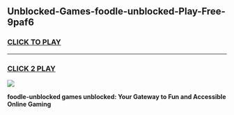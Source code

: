 
## Unblocked-Games-foodle-unblocked-Play-Free-9paf6
<h3>
<a href="https://premium76.site?title=foodle-unblocked&ref=18A1">CLICK TO PLAY</a></h3>
<hr>

<h3>
<a href="https://premium76.site?title=foodle-unblocked&ref=18A1">CLICK 2 PLAY</a>
  
</h3>

<a href="https://premium76.site?title=foodle-unblocked&ref=18A1"><img src="https://clearcache.store/games.png"></a>


**foodle-unblocked games unblocked: Your Gateway to Fun and Accessible Online Gaming**
